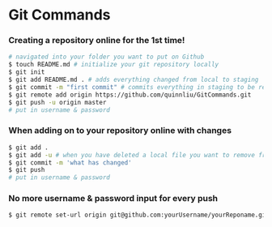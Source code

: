 # Git Commands

### Creating a repository online for the <b>1st time</b>!
``` sh
# navigated into your folder you want to put on Github
$ touch README.md # initialize your git repository locally
$ git init
$ git add README.md . # adds everything changed from local to staging
$ git commit -m "first commit" # commits everything in staging to be ready to be pushed to Github
$ git remote add origin https://github.com/quinnliu/GitCommands.git
$ git push -u origin master
# put in username & password
```

### When adding on to your repository online with changes
``` sh
$ git add .
$ git add -u # when you have deleted a local file you want to remove from your repo
$ git commit -m 'what has changed'
$ git push 
# put in username & password
```

### No more username & password input for every push
``` sh                      
$ git remote set-url origin git@github.com:yourUsername/yourReponame.git
```
